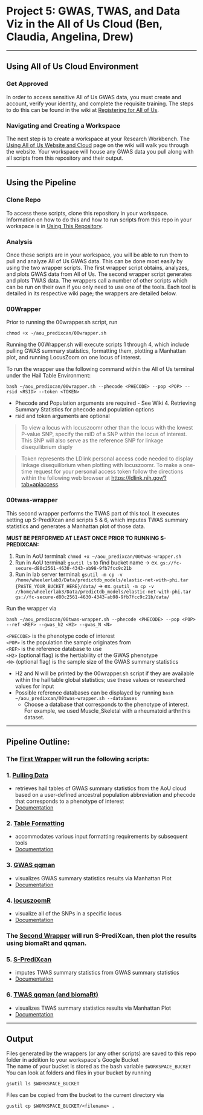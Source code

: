 # Project 5: GWAS, TWAS, and Data Viz in the All of Us Cloud (Ben, Claudia, Angelina, Drew)
***
## Using All of Us Cloud Environment
### Get Approved
In order to access sensitive All of Us GWAS data, you must create and account, verify your identity, and complete the requisite training. The steps to do this can be found in the wiki at [Registering for All of Us](https://github.com/bmoginot/aou_predixcan/wiki/1.-Registering-for-All-of-Us).

### Navigating and Creating a Workspace
The next step is to create a workspace at your Research Workbench. The [Using All of Us Website and Cloud](https://github.com/bmoginot/aou_predixcan/wiki/2.-Using-All-of-Us-Website-and-Cloud) page on the wiki will walk you through the website. 
Your workspace will house any GWAS data you pull along with all scripts from this repository and their output.
***
## Using the Pipeline
### Clone Repo
To access these scripts, clone this repository in your workspace. Information on how to do this and how to run scripts from this repo in your workspace is in [Using This Repository](https://github.com/bmoginot/aou_predixcan/wiki/3.-Using-This-Repository).

### Analysis 
Once these scripts are in your workspace, you will be able to run them to pull and analyze All of Us GWAS data. This can be done most easily by using the two wrapper scripts. The first wrapper script obtains, analyzes, and plots GWAS data from All of Us. The second wrapper script generates and plots TWAS data. The wrappers call a number of other scripts which can be run on their own if you only need to use one of the tools. Each tool is detailed in its respective wiki page; the wrappers are detailed below.

### 00Wrapper
Prior to running the 00wrapper.sh script, run
```
chmod +x ~/aou_predixcan/00wrapper.sh
```

Running the 00Wrapper.sh will execute scripts 1 through 4, which include pulling GWAS summary statistics, formatting them, plotting a Manhattan plot, and running LocusZoom on one locus of interest.

To run the wrapper use the following command within the All of Us terminal under the Hail Table Environment:
```
bash ~/aou_predixcan/00wrapper.sh --phecode <PHECODE> --pop <POP> --rsid <RSID> --token <TOKEN>
```

- Phecode and Population arguments are required - See Wiki 4. Retrieving Summary Statistics for phecode and population options
- rsid and token arguments are optional
> To view a locus with locuszoomr other than the locus with the lowest P-value SNP, specify the rsID of a SNP within the locus of interest. This SNP will also serve as the reference SNP for linkage disequilibrium disply

> Token represents the LDlink personal access code needed to display linkage disequilibrium when plotting with locuszoomr. To make a one-time request for your personal access token follow the directions within the following web browser at https://ldlink.nih.gov/?tab=apiaccess.

### 00twas-wrapper
This second wrapper performs the TWAS part of this tool. It executes setting up S-PrediXcan and scripts 5 & 6, which imputes TWAS summary statistics and generates a Manhattan plot of those data.

**MUST BE PERFORMED AT LEAST ONCE PRIOR TO RUNNING S-PREDIXCAN:**
1. Run in AoU terminal: `chmod +x ~/aou_predixcan/00twas-wrapper.sh`
2. Run in AoU terminal: `gsutil ls` to find bucket name -> ex. `gs://fc-secure-d80c2561-4630-4343-ab98-9fb7fcc9c21b`
3. Run in lab server terminal: `gsutil -m cp -v /home/wheelerlab3/Data/predictdb_models/elastic-net-with-phi.tar {PASTE_YOUR_BUCKET_HERE}/data/` -> ex. `gsutil -m cp -v //home/wheelerlab3/Data/predictdb_models/elastic-net-with-phi.tar gs://fc-secure-d80c2561-4630-4343-ab98-9fb7fcc9c21b/data/`

Run the wrapper via
```
bash ~/aou_predixcan/00twas-wrapper.sh --phecode <PHECODE> --pop <POP> --ref <REF> --gwas_h2 <H2> --gwas_N <N>
```

`<PHECODE>` is the phenotype code of interest  
`<POP>` is the population the sample originates from  
`<REF>` is the reference database to use  
`<H2>` (optional flag) is the hertiability of the GWAS phenotype  
`<N>` (optional flag) is the sample size of the GWAS summary statistics
- H2 and N will be printed by the 00wrapper.sh script if they are available within the hail table global statistics; use these values or researched values for input
- Possible reference databases can be displayed by running `bash ~/aou_predixcan/00twas-wrapper.sh --databases` 
  - Choose a database that corresponds to the phenotype of interest. For example, we used Muscle_Skeletal with a rheumatoid arthrithis dataset.
***
## Pipeline Outline: 
### The [First Wrapper](https://github.com/bmoginot/aou_predixcan/blob/main/00wrapper.sh) will run the following scripts:
  ### 1. [Pulling Data](https://github.com/bmoginot/aou_predixcan/blob/main/01pull_data.py)
  - retrieves hail tables of GWAS summary statistics from the AoU cloud based on a user-defined ancestral population abbreviation and phecode that corresponds to a phenotype of interest
  - [Documentation](https://github.com/bmoginot/aou_predixcan/wiki/4.-Retrieve-Summary-Statistics#pulling-all-of-us-gwas-summary-statistics-from-the-cloud)
  ### 2. [Table Formatting](https://github.com/bmoginot/aou_predixcan/blob/main/02table_format.R)
  - accommodates various input formatting requirements by subsequent tools
  - [Documentation](https://github.com/bmoginot/aou_predixcan/wiki/4.-Retrieve-Summary-Statistics#formatting-all-of-us-gwas-summary-statistics-for-qqman-locuszoomr-and-s-predixcan-input)
  ### 3. [GWAS qqman](https://github.com/bmoginot/aou_predixcan/blob/main/03gwas_qqman.R)
  - visualizes GWAS summary statistics results via Manhattan Plot
  - [Documentation](https://github.com/bmoginot/aou_predixcan/wiki/5.-qqman-for-GWAS-summary-statistic-data)
  ### 4. [locuszoomR](https://github.com/bmoginot/aou_predixcan/blob/main/04locuszoom.R)
  -  visualize all of the SNPs in a specific locus
  -  [Documentation](https://github.com/bmoginot/aou_predixcan/wiki/6.-Locuszoomr)


### The [Second Wrapper](https://github.com/bmoginot/aou_predixcan/blob/main/00twas-wrapper.sh) will run S-PrediXcan, then plot the results using biomaRt and qqman.
  ### 5. [S-PrediXcan](https://github.com/bmoginot/aou_predixcan/blob/main/05run-predixcan.py)
  - imputes TWAS summary statistics from GWAS summary statistics
  - [Documentation](https://github.com/bmoginot/aou_predixcan/wiki/7.-S%E2%80%90PrediXcan)
  ### 6. [TWAS qqman (and biomaRt)](https://github.com/bmoginot/aou_predixcan/blob/main/06twas_qqman.R)
  - visualizes TWAS summary statistics results via Manhattan Plot
  - [Documentation](https://github.com/bmoginot/aou_predixcan/wiki/8.-biomaRt-and-qqman-for-TWAS-summary-statistics)
***
## Output
Files generated by the wrappers (or any other scripts) are saved to this repo folder in addition to your workspace's Google Bucket  
The name of your bucket is stored as the bash variable `$WORKSPACE_BUCKET`  
You can look at folders and files in your bucket by running
```
gsutil ls $WORKSPACE_BUCKET
```

Files can be copied from the bucket to the current directory via
```
gustil cp $WORKSPACE_BUCKET/<filename> .
```
